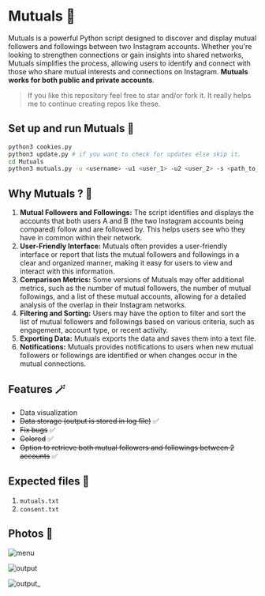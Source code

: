 # Mutuals 🧙

Mutuals is a powerful Python script designed to discover and display mutual followers and followings between two Instagram accounts. Whether you're looking to strengthen connections or gain insights into shared networks, Mutuals simplifies the process, allowing users to identify and connect with those who share mutual interests and connections on Instagram. **Mutuals works for both public and private accounts**.

> If you like this repository feel free to star and/or fork it. It really helps me to continue creating repos like these.

## Set up and run Mutuals 🚀

```bash
python3 cookies.py
python3 update.py # if you want to check for updates else skip it.
cd Mutuals
python3 mutuals.py -u <username> -u1 <user_1> -u2 <user_2> -s <path_to_session_file>
```

## Why Mutuals ? 🧐

1. **Mutual Followers and Followings:** The script identifies and displays the accounts that both users A and B (the two Instagram accounts being compared) follow and are followed by. This helps users see who they have in common within their network.
2. **User-Friendly Interface:** Mutuals often provides a user-friendly interface or report that lists the mutual followers and followings in a clear and organized manner, making it easy for users to view and interact with this information.
3. **Comparison Metrics:** Some versions of Mutuals may offer additional metrics, such as the number of mutual followers, the number of mutual followings, and a list of these mutual accounts, allowing for a detailed analysis of the overlap in their Instagram networks.
4. **Filtering and Sorting:** Users may have the option to filter and sort the list of mutual followers and followings based on various criteria, such as engagement, account type, or recent activity.
5. **Exporting Data:** Mutuals exports the data and saves them into a text file.
6. **Notifications:** Mutuals provides notifications to users when new mutual followers or followings are identified or when changes occur in the mutual connections.

## Features 🪄

- Data visualization
- ~~Data storage (output is stored in log file)~~ ✅
- ~~Fix bugs~~ ✅
- ~~Colored~~ ✅
- ~~Option to retrieve both mutual followers and followings between 2 accounts~~ ✅

## Expected files 📁
1) `mutuals.txt`
2) `consent.txt`

## Photos 📸

![menu](https://github.com/new92/InstaTools/assets/94779840/57a03890-bd3e-4699-a2a0-6f88a00294a2)

![output](https://github.com/new92/InstaTools/assets/94779840/e82c5c25-c256-470f-8408-de5341a552f3)

![output_](https://github.com/new92/InstaTools/assets/94779840/7e5195e5-d116-4ab7-84f4-171bcef9581f)


